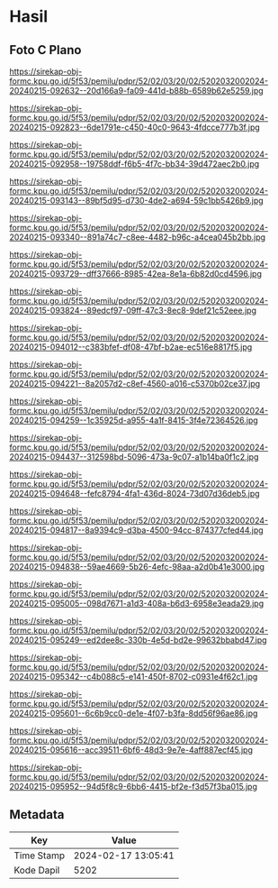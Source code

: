 # Hasil

## Foto C Plano

https://sirekap-obj-formc.kpu.go.id/5f53/pemilu/pdpr/52/02/03/20/02/5202032002024-20240215-092632--20d166a9-fa09-441d-b88b-6589b62e5259.jpg

https://sirekap-obj-formc.kpu.go.id/5f53/pemilu/pdpr/52/02/03/20/02/5202032002024-20240215-092823--6de1791e-c450-40c0-9643-4fdcce777b3f.jpg

https://sirekap-obj-formc.kpu.go.id/5f53/pemilu/pdpr/52/02/03/20/02/5202032002024-20240215-092958--19758ddf-f6b5-4f7c-bb34-39d472aec2b0.jpg

https://sirekap-obj-formc.kpu.go.id/5f53/pemilu/pdpr/52/02/03/20/02/5202032002024-20240215-093143--89bf5d95-d730-4de2-a694-59c1bb5426b9.jpg

https://sirekap-obj-formc.kpu.go.id/5f53/pemilu/pdpr/52/02/03/20/02/5202032002024-20240215-093340--891a74c7-c8ee-4482-b96c-a4cea045b2bb.jpg

https://sirekap-obj-formc.kpu.go.id/5f53/pemilu/pdpr/52/02/03/20/02/5202032002024-20240215-093729--dff37666-8985-42ea-8e1a-6b82d0cd4596.jpg

https://sirekap-obj-formc.kpu.go.id/5f53/pemilu/pdpr/52/02/03/20/02/5202032002024-20240215-093824--89edcf97-09ff-47c3-8ec8-9def21c52eee.jpg

https://sirekap-obj-formc.kpu.go.id/5f53/pemilu/pdpr/52/02/03/20/02/5202032002024-20240215-094012--c383bfef-df08-47bf-b2ae-ec516e8817f5.jpg

https://sirekap-obj-formc.kpu.go.id/5f53/pemilu/pdpr/52/02/03/20/02/5202032002024-20240215-094221--8a2057d2-c8ef-4560-a016-c5370b02ce37.jpg

https://sirekap-obj-formc.kpu.go.id/5f53/pemilu/pdpr/52/02/03/20/02/5202032002024-20240215-094259--1c35925d-a955-4a1f-8415-3f4e72364526.jpg

https://sirekap-obj-formc.kpu.go.id/5f53/pemilu/pdpr/52/02/03/20/02/5202032002024-20240215-094437--312598bd-5096-473a-9c07-a1b14ba0f1c2.jpg

https://sirekap-obj-formc.kpu.go.id/5f53/pemilu/pdpr/52/02/03/20/02/5202032002024-20240215-094648--fefc8794-4fa1-436d-8024-73d07d36deb5.jpg

https://sirekap-obj-formc.kpu.go.id/5f53/pemilu/pdpr/52/02/03/20/02/5202032002024-20240215-094817--8a9394c9-d3ba-4500-94cc-874377cfed44.jpg

https://sirekap-obj-formc.kpu.go.id/5f53/pemilu/pdpr/52/02/03/20/02/5202032002024-20240215-094838--59ae4669-5b26-4efc-98aa-a2d0b41e3000.jpg

https://sirekap-obj-formc.kpu.go.id/5f53/pemilu/pdpr/52/02/03/20/02/5202032002024-20240215-095005--098d7671-a1d3-408a-b6d3-6958e3eada29.jpg

https://sirekap-obj-formc.kpu.go.id/5f53/pemilu/pdpr/52/02/03/20/02/5202032002024-20240215-095249--ed2dee8c-330b-4e5d-bd2e-99632bbabd47.jpg

https://sirekap-obj-formc.kpu.go.id/5f53/pemilu/pdpr/52/02/03/20/02/5202032002024-20240215-095342--c4b088c5-e141-450f-8702-c0931e4f62c1.jpg

https://sirekap-obj-formc.kpu.go.id/5f53/pemilu/pdpr/52/02/03/20/02/5202032002024-20240215-095601--6c6b9cc0-de1e-4f07-b3fa-8dd56f96ae86.jpg

https://sirekap-obj-formc.kpu.go.id/5f53/pemilu/pdpr/52/02/03/20/02/5202032002024-20240215-095616--acc39511-6bf6-48d3-9e7e-4aff887ecf45.jpg

https://sirekap-obj-formc.kpu.go.id/5f53/pemilu/pdpr/52/02/03/20/02/5202032002024-20240215-095952--94d5f8c9-6bb6-4415-bf2e-f3d57f3ba015.jpg


## Metadata

| Key        | Value               |
| ---------- | ------------------- |
| Time Stamp | 2024-02-17 13:05:41 |
| Kode Dapil | 5202                |



